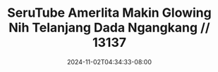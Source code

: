 --- 
title: "SeruTube  Amerlita Makin Glowing Nih Telanjang Dada Ngangkang // 13137"
description: "nonton  video bokep SeruTube  Amerlita Makin Glowing Nih Telanjang Dada Ngangkang // 13137 tiktok   baru"
date: 2024-11-02T04:34:33-08:00
file_code: "zvtim6b4a20u"
draft: false
cover: "4w1jb0jkdgci31bz.jpg"
tags: ["SeruTube", "Amerlita", "Makin", "Glowing", "Nih", "Telanjang", "Dada", "Ngangkang", "bokep-indo", "bokep-viral", "bokep-ig"]
length: 774
fld_id: "1390199"
foldername: "AmerlitaTiramisu"
categories: ["AmerlitaTiramisu"]
views: 29
---